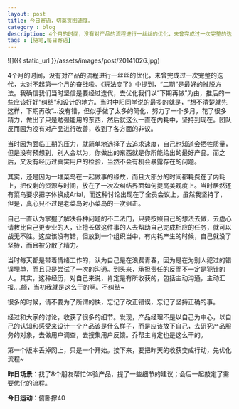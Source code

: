 ```yaml
---
layout: post
title: 今日寄语，切莫贪图速度。
category : blog
description: 4个月的时间，没有对产品的流程进行一丝丝的优化，未曾完成过一次完整的迭代，太对不起第一个月的奋战啦。《玩法变了》中提到，“二期”是最好的推脱方法。我确信我们当时坚信是要经过迭代，去优化我们以“下期再做”为由，推后的一些应该好好“纠结”和设计的地方。当时中阳同学说的最多的就是，“想不清楚就先这样，下期再改”…没有错，但似乎做了太多的简化，努力了一个多月，花了很多精力，做出了只是勉强能用的东西，然后就这么一直在内耗中，坚持到现在。团队反而因为没有对产品进行改善，收到了各方面的非议。
tags : [随笔,每日寄语]
---
```


![]({{ static_url }}/assets/images/post/20141026.jpg)


4个月的时间，没有对产品的流程进行一丝丝的优化，未曾完成过一次完整的迭代，太对不起第一个月的奋战啦。《玩法变了》中提到，“二期”是最好的推脱方法。我确信我们当时坚信是要经过迭代，去优化我们以“下期再做”为由，推后的一些应该好好“纠结”和设计的地方。当时中阳同学说的最多的就是，“想不清楚就先这样，下期再改”…没有错，但似乎做了太多的简化，努力了一个多月，花了很多精力，做出了只是勉强能用的东西，然后就这么一直在内耗中，坚持到现在。团队反而因为没有对产品进行改善，收到了各方面的非议。

当时因为面临工期的压力，就简单地选择了去追求速度，自己也知道会牺牲质量，但是没有预想到，别人会以为，你做出的东西就是你所能给出的最好产品。而之后，又没有经历过真实用户的检验，当然不会有机会暴露存在的问题。

其实，还是因为一堆菜鸟在一起做事的缘故，而且大部分的时间都耗费在了内耗上，把仅剩的资源与时间，放在了一次次纠结界面如何提高美观度上。当时居然还有菜鸟要求把字体换成Arial，而这种讨论出现在了全员会议上，虽然我坚持了，但是，真心只不过是老菜鸟对小菜鸟的一次狙击。

自己一直认为掌握了解决各种问题的不二法门，只要按照自己的想法去做，去虚心请教比自己更专业的人，让擅长做这件事的人去帮助自己完成相应的任务，就可以战无不胜。这应该没有错，但放到一个组织当中，有内耗产生的时候，自己就没了坚持，而且被分散了精力。

当时每天都是带着情绪工作的，认为自己是在浪费青春，因为是在为别人犯过的错误埋单，而且只是尝试了一次的沟通。到头来，承担责任的反而不一定是犯错的人。其实，这种经历，对自己来说，肯定是有所收获的，包括主动沟通，主动汇报....额，当初我就是这么干的啊。不纠结~

很多的时候，请不要为了所谓的快，忘记了改正错误，忘记了坚持正确的事。

经过和大家的讨论，收获了很多的细节。发现，产品经理不是以自己为中心，以自己的认知和感受来设计一个产品该是什么样子，而是应该放下自己，去研究产品服务的对象，去做用户调查，去搜集用户反馈。乔帮主肯定也是这么干的。

第一个版本丢掉网上，只是一个开始。接下来，要把昨天的收获变成行动，先优化流程~

**昨日场景**：找了8个朋友帮忙体验产品，提了一些细节的建议；会后一起敲定了需要优化的流程。

**今日运动**：俯卧撑40